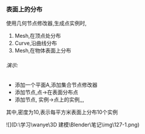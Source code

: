### 表面上的分布

使用几何节点修改器,生成点实例时,

1. Mesh,在顶点处分布
2. Curve,沿曲线分布
3. Mesh,在物体表面上分布



###### 演示:

- 添加一个平面A,添加集合节点修改器
- 添加节点,点->在表面分布点
- 添加节点, 实例->点上的实例,,,

其中,密度为10,表示每平方米表面上分布10个实例

![](D:\学习\wanye\3D 建模\Blender\笔记\img\127-1.png)

